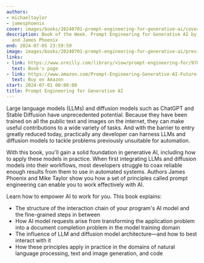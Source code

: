 ```yaml
---
authors:
- michaeltaylor
- jamesphoenix
cover: images/books/20240701-prompt-engineering-for-generative-ai/cover.jpg
description: Book of the Week. Prompt Engineering for Generative AI by Michael Taylor
  and James Phoenix
end: 2024-07-05 23:59:59
image: images/books/20240701-prompt-engineering-for-generative-ai/preview.jpg
links:
- link: https://www.oreilly.com/library/view/prompt-engineering-for/9781098153427/
  text: Book's page
- link: https://www.amazon.com/Prompt-Engineering-Generative-AI-Future-Proof/dp/109815343X
  text: Buy on Amazon
start: 2024-07-01 00:00:00
title: Prompt Engineering for Generative AI
---
```


Large language models (LLMs) and diffusion models such as ChatGPT and Stable Diffusion have unprecedented potential. Because they have been trained on all the public text and images on the internet, they can make useful contributions to a wide variety of tasks. And with the barrier to entry greatly reduced today, practically any developer can harness LLMs and diffusion models to tackle problems previously unsuitable for automation.

With this book, you'll gain a solid foundation in generative AI, including how to apply these models in practice. When first integrating LLMs and diffusion models into their workflows, most developers struggle to coax reliable enough results from them to use in automated systems. Authors James Phoenix and Mike Taylor show you how a set of principles called prompt engineering can enable you to work effectively with AI.

Learn how to empower AI to work for you. This book explains:

- The structure of the interaction chain of your program's AI model and the fine-grained steps in between
- How AI model requests arise from transforming the application problem into a document completion problem in the model training domain
- The influence of LLM and diffusion model architecture—and how to best interact with it
- How these principles apply in practice in the domains of natural language processing, text and image generation, and code